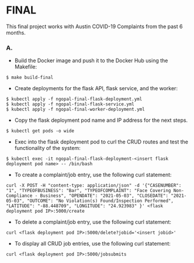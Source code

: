 # FINAL
This final project works with Austin COVID-19 Complaints from the past 6 months.

### A. 
- Build the Docker image and push it to the Docker Hub using the Makefile:

```
$ make build-final
```
- Create deployments for the flask API, flask service, and the worker:
```
$ kubectl apply -f ngopal-final-flask-deployment.yml
$ kubectl apply -f ngopal-final-flask-service.yml
$ kubectl apply -f ngopal-final-worker-deployment.yml
```
- Copy the flask deployment pod name and IP address for the next steps.
```
$ kubectl get pods -o wide
```
- Exec into the flask deployment pod to curl the CRUD routes and test the functionality of the system:
```
$ kubectl exec -it ngopal-final-flask-deployment-<insert flask deployment pod name> -- /bin/bash
```
- To create a complaint/job entry, use the following curl statement:
```
curl -X POST -H "content-type: application/json" -d '{"CASENUMBER": "1", "TYPEOFBUSINESS": "Bar", "TYPEOFCOMPLAINT": "Face Covering Non-Compliance - Business", "OPENDATE": "2021-05-03", "CLOSEDATE": "2021-05-03", "OUTCOME": "No Violation(s) Found/Inspection Performed", "LATITUDE": "-88.448709", "LONGITUDE": "24.923983" }' <flask deployment pod IP>:5000/create
```
- To delete a complaint/job entry, use the following curl statement:
```
curl <flask deployment pod IP>:5000/delete?jobid='<insert jobid>'
```
- To display all CRUD job entries, use the following curl statement:
```
curl <flask deployment pod IP>:5000/jobsubmits
```
